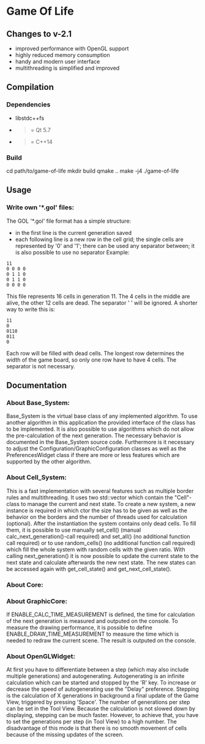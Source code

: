 # Game Of Life
## Changes to v-2.1

- improved performance with OpenGL support
- highly reduced memory consumption
- handy and modern user interface
- multithreading is simplified and improved

## Compilation
### Dependencies
- libstdc++fs
- >= Qt 5.7
- >= C++14
### Build
cd path/to/game-of-life
mkdir build
qmake ..
make -j4
./game-of-life

## Usage
### Write own '*.gol' files:
The GOL '*.gol' file format has a simple structure:
- in the first line is the current generation saved
- each following line is a new row in the cell grid; the single cells are represented by '0' and '1'; there can be used any separator between; it is also possible to use no separator
Example:
```
11
0 0 0 0
0 1 1 0
0 1 1 0
0 0 0 0
```
This file represents 16 cells in generation 11. The 4 cells in the middle are alive, the other 12 cells are dead. The separator ' ' will be ignored.
A shorter way to write this is:
```
11
0
0110
011
0
```
Each row will be filled with dead cells. The longest row determines the width of the game board, so only one row have to have 4 cells. The separator is not necessary.

## Documentation
### About Base_System:
Base_System is the virtual base class of any implemented algorithm.
To use another algorithm in this application the provided interface of the class has to be implemented.
It is also possible to use algorithms which do not allow the pre-calculation of the next generation. The necessary behavior is documented in the Base_System source code.
Furthermore is it necessary to adjust the Configuration/GraphicConfiguration classes as well as the PreferencesWidget class if there are more or less features which are supported by the other algorithm.

### About Cell_System:
This is a fast implementation with several features such as multiple border rules and multithreading.
It uses two std::vector which contain the "Cell"-class to manage the current and next state.
To create a new system, a new instance is required in which ctor the size has to be given as well as the behavior on the borders and the number of threads used for calculation (optional).
After the instantiation the system contains only dead cells. To fill them, it is possible to use manually set_cell() (manual calc_next_generation()-call required) and
set_all() (no additional function call required) or to use random_cells() (no additional function call required) which fill the whole system with random cells with the given ratio.
With calling next_generation() it is now possible to update the current state to the next state and calculate afterwards the new next state.
The new states can be accessed again with get_cell_state() and get_next_cell_state().

### About Core:

### About GraphicCore:
If ENABLE_CALC_TIME_MEASUREMENT is defined, the time for calculation of the next generation is measured and outputed on the console.
To measure the drawing performance, it is possible to define ENABLE_DRAW_TIME_MEASUREMENT to measure the time which is needed to redraw the current scene. The result is outputed on the console.

### About OpenGLWidget:
At first you have to differentiate between a step (which may also include multiple generations) and autogenerating.
Autogenerating is an infinite calculation which can be started and stopped by the 'R' key. To increase or decrease the speed of autogenerating use the "Delay" preference.
Stepping is the calculation of X generations in background a final update of the Game View, triggered by pressing 'Space'. The number of generations per step can be set in the Tool View.
Because the calculation is not slowed down by displaying, stepping can be much faster. However, to achieve that, you have to set the generations per step (in Tool View) to a high number.
The disadvantage of this mode is that there is no smooth movement of cells because of the missing updates of the screen.
